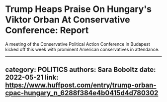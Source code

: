 # Trump Heaps Praise On Hungary's Viktor Orban At Conservative Conference: Report

A meeting of the Conservative Political Action Conference in Budapest kicked off this week with prominent American conservatives in attendance.

---
category: POLITICS
authors: Sara Boboltz
date: 2022-05-21
link: https://www.huffpost.com/entry/trump-orban-cpac-hungary_n_6288f384e4b0415d4d780302
---
